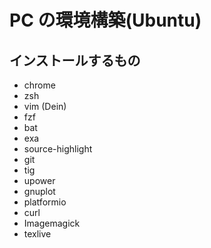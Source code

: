 # PC の環境構築(Ubuntu)
## インストールするもの
- chrome
- zsh
- vim (Dein)
- fzf
- bat
- exa
- source-highlight
- git
- tig
- upower
- gnuplot
- platformio
- curl
- Imagemagick
- texlive
